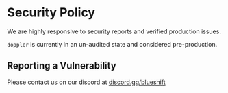 # Security Policy

We are highly responsive to security reports and verified production issues.

`doppler` is currently in an un-audited state and considered pre-production.

## Reporting a Vulnerability

Please contact us on our discord at [discord.gg/blueshift](https://discord.gg/blueshift)
